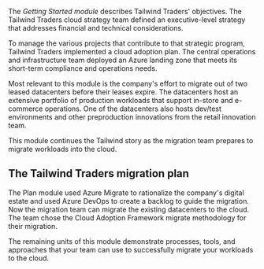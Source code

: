 The *Getting Started module* describes Tailwind Traders' objectives. The Tailwind Traders cloud strategy team defined an executive-level strategy that addresses financial and technical considerations.

To manage the various projects that contribute to that strategic program, Tailwind Traders implemented a cloud adoption plan. The central operations and infrastructure team deployed an Azure landing zone that meets its short-term compliance and operations needs.

Most relevant to this module is the company's effort to migrate out of two leased datacenters before their leases expire. The datacenters host an extensive portfolio of production workloads that support in-store and e-commerce operations. One of the datacenters also hosts dev/test environments and other preproduction innovations from the retail innovation team.

This module continues the Tailwind story as the migration team prepares to migrate workloads into the cloud.

## The Tailwind Traders migration plan

The Plan module used Azure Migrate to rationalize the company's digital estate and used Azure DevOps to create a backlog to guide the migration. Now the migration team can migrate the existing datacenters to the cloud. The team chose the Cloud Adoption Framework migrate methodology for their migration.

The remaining units of this module demonstrate processes, tools, and approaches that your team can use to successfully migrate your workloads to the cloud.
